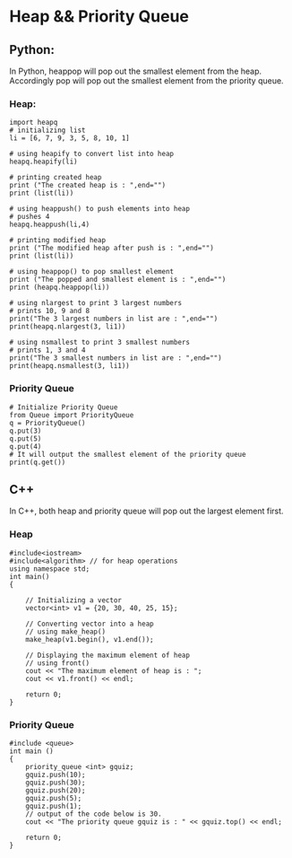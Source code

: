 # Heap && Priority Queue

## Python:
In Python, heappop will pop out the smallest element from the heap. Accordingly pop will pop out the smallest element from
the priority queue.

### Heap:
```
import heapq
# initializing list 
li = [6, 7, 9, 3, 5, 8, 10, 1] 
  
# using heapify to convert list into heap 
heapq.heapify(li) 
  
# printing created heap 
print ("The created heap is : ",end="") 
print (list(li)) 
  
# using heappush() to push elements into heap 
# pushes 4 
heapq.heappush(li,4) 
  
# printing modified heap 
print ("The modified heap after push is : ",end="") 
print (list(li)) 
  
# using heappop() to pop smallest element 
print ("The popped and smallest element is : ",end="") 
print (heapq.heappop(li)) 

# using nlargest to print 3 largest numbers 
# prints 10, 9 and 8 
print("The 3 largest numbers in list are : ",end="") 
print(heapq.nlargest(3, li1)) 
  
# using nsmallest to print 3 smallest numbers 
# prints 1, 3 and 4 
print("The 3 smallest numbers in list are : ",end="") 
print(heapq.nsmallest(3, li1)) 
```
### Priority Queue
```
# Initialize Priority Queue
from Queue import PriorityQueue
q = PriorityQueue()
q.put(3)
q.put(5)
q.put(4)
# It will output the smallest element of the priority queue
print(q.get())
```

## C++
In C++, both heap and priority queue will pop out the largest element first.
### Heap
```
#include<iostream> 
#include<algorithm> // for heap operations 
using namespace std; 
int main() 
{ 
      
    // Initializing a vector 
    vector<int> v1 = {20, 30, 40, 25, 15}; 
      
    // Converting vector into a heap 
    // using make_heap() 
    make_heap(v1.begin(), v1.end()); 
      
    // Displaying the maximum element of heap 
    // using front() 
    cout << "The maximum element of heap is : "; 
    cout << v1.front() << endl; 
      
    return 0; 
} 
```
### Priority Queue
```
#include <queue>
int main () 
{ 
    priority_queue <int> gquiz; 
    gquiz.push(10); 
    gquiz.push(30); 
    gquiz.push(20); 
    gquiz.push(5); 
    gquiz.push(1); 
    // output of the code below is 30.
    cout << "The priority queue gquiz is : " << gquiz.top() << endl; 

    return 0; 
}  
```

